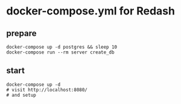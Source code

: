 docker-compose.yml for Redash
=============================

prepare
-------

    docker-compose up -d postgres && sleep 10
    docker-compose run --rm server create_db

start
-----

    docker-compose up -d
    # visit http://localhost:8080/
    # and setup

